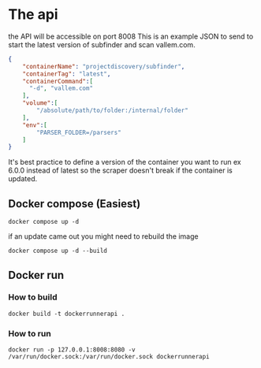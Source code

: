 # The api
the API will be accessible on port 8008
This is an example JSON to send to start the latest version of subfinder and scan vallem.com.

```json
{
    "containerName": "projectdiscovery/subfinder",
    "containerTag": "latest",
    "containerCommand":[
      "-d", "vallem.com"
    ],
    "volume":[
        "/absolute/path/to/folder:/internal/folder"
    ],
    "env":[
        "PARSER_FOLDER=/parsers"
    ]
}
```

It's best practice to define a version of the container you want to run ex 6.0.0 instead of latest so the scraper doesn't break if the container is updated.

## Docker compose (Easiest)

```shell
docker compose up -d
```

if an update came out you might need to rebuild the image

```shell
docker compose up -d --build
```

## Docker run
### How to build

```shell
docker build -t dockerrunnerapi .
```

### How to run

```shell
docker run -p 127.0.0.1:8008:8080 -v /var/run/docker.sock:/var/run/docker.sock dockerrunnerapi
```
